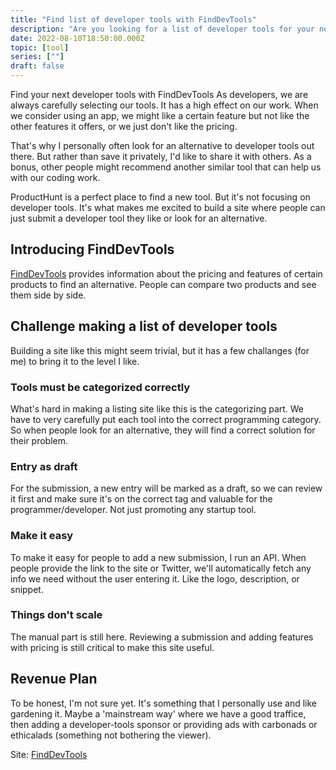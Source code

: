 ```yaml
---
title: "Find list of developer tools with FindDevTools"
description: "Are you looking for a list of developer tools for your next project? FindDevTools is the answer. We can compare between tool , see it feature and pricing."
date: 2022-08-10T18:50:00.000Z
topic: [tool]
series: [""]
draft: false
---
```

Find your next developer tools with FindDevTools As developers, we are always carefully selecting our tools. It has a high effect on our work. 
When we consider using an app, we might like a certain feature but not like the other features it offers, or we just don't like the pricing.

That's why I personally often look for an alternative to developer tools out there. But rather than save it privately, I'd like to share it with others. As a bonus, other people might recommend another similar tool that can help us with our coding work.

ProductHunt is a perfect place to find a new tool. But it's not focusing on developer tools. It's what makes me excited to build a site where people can just submit a developer tool they like or look for an alternative.

## Introducing FindDevTools

[FindDevTools](https://finddev.tools/) provides information about the pricing and features of certain products to find an alternative. People can compare two products and see them side by side. 

## Challenge making a list of developer tools

Building a site like this might seem trivial, but it has a few challanges (for me) to bring it to the level I like.

### Tools must be categorized correctly
What's hard in making a listing site like this is the categorizing part. We have to very carefully put each tool into the correct programming category. So when people look for an alternative, they will find a correct solution for their problem.

### Entry as draft
For the submission, a new entry will be marked as a draft, so we can review it first and make sure it's on the correct tag and valuable for the programmer/developer. Not just promoting any startup tool.

### Make it easy
To make it easy for people to add a new submission, I run an API. When people provide the link to the site or Twitter, we'll automatically fetch any info we need without the user entering it. Like the logo, description, or snippet. 

### Things don't scale
The manual part is still here. Reviewing a submission and adding features with pricing is still critical to make this site useful.

## Revenue Plan
To be honest, I'm not sure yet. It's something that I personally use and like gardening it. Maybe a 'mainstream way' where we have a good traffice, then adding a developer-tools sponsor or providing ads with carbonads or ethicalads (something not bothering the viewer).

Site: [FindDevTools](https://finddev.tools/)


